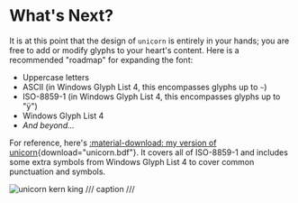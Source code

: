 # What's Next?

It is at this point that the design of `unicorn` is entirely in your hands; you
are free to add or modify glyphs to your heart's content. Here is a recommended
"roadmap" for expanding the font:

- Uppercase letters
- ASCII (in Windows Glyph List 4, this encompasses glyphs up to `~`)
- ISO-8859-1 (in Windows Glyph List 4, this encompasses glyphs up to "ÿ")
- Windows Glyph List 4
- *And beyond...*

For reference, here's [:material-download: my version of
unicorn](../assets/unicorn.bdf){download="unicorn.bdf"}. It covers all of
ISO-8859-1 and includes some extra symbols from Windows Glyph List 4 to cover
common punctuation and symbols.

![unicorn kern king](assets/unicorn-kernking.png)
/// caption
///
